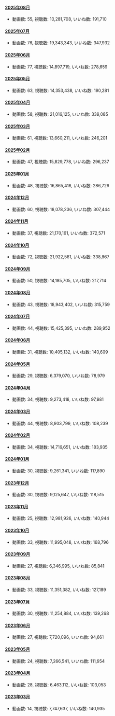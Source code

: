 #### [2025年08月](videos/202508 "wikilink")

-   動画数: 55, 視聴数: 10,281,708, いいね数: 191,710

#### [2025年07月](videos/202507 "wikilink")

-   動画数: 76, 視聴数: 19,343,343, いいね数: 347,932

#### [2025年06月](videos/202506 "wikilink")

-   動画数: 77, 視聴数: 14,897,719, いいね数: 278,659

#### [2025年05月](videos/202505 "wikilink")

-   動画数: 63, 視聴数: 14,353,438, いいね数: 190,281

#### [2025年04月](videos/202504 "wikilink")

-   動画数: 58, 視聴数: 21,016,125, いいね数: 339,085

#### [2025年03月](videos/202503 "wikilink")

-   動画数: 61, 視聴数: 13,660,211, いいね数: 246,201

#### [2025年02月](videos/202502 "wikilink")

-   動画数: 47, 視聴数: 15,829,778, いいね数: 296,237

#### [2025年01月](videos/202501 "wikilink")

-   動画数: 48, 視聴数: 16,865,418, いいね数: 286,729

#### [2024年12月](videos/202412 "wikilink")

-   動画数: 60, 視聴数: 18,078,236, いいね数: 307,444

#### [2024年11月](videos/202411 "wikilink")

-   動画数: 37, 視聴数: 21,170,161, いいね数: 372,571

#### [2024年10月](videos/202410 "wikilink")

-   動画数: 72, 視聴数: 21,922,581, いいね数: 338,867

#### [2024年09月](videos/202409 "wikilink")

-   動画数: 50, 視聴数: 14,185,705, いいね数: 217,714

#### [2024年08月](videos/202408 "wikilink")

-   動画数: 43, 視聴数: 18,943,402, いいね数: 315,759

#### [2024年07月](videos/202407 "wikilink")

-   動画数: 44, 視聴数: 15,425,395, いいね数: 289,952

#### [2024年06月](videos/202406 "wikilink")

-   動画数: 31, 視聴数: 10,405,132, いいね数: 140,609

#### [2024年05月](videos/202405 "wikilink")

-   動画数: 29, 視聴数: 6,379,070, いいね数: 78,979

#### [2024年04月](videos/202404 "wikilink")

-   動画数: 34, 視聴数: 9,273,418, いいね数: 97,981

#### [2024年03月](videos/202403 "wikilink")

-   動画数: 44, 視聴数: 8,903,799, いいね数: 108,239

#### [2024年02月](videos/202402 "wikilink")

-   動画数: 34, 視聴数: 14,716,651, いいね数: 183,935

#### [2024年01月](videos/202401 "wikilink")

-   動画数: 30, 視聴数: 9,261,341, いいね数: 117,890

#### [2023年12月](videos/202312 "wikilink")

-   動画数: 30, 視聴数: 9,125,647, いいね数: 118,515

#### [2023年11月](videos/202311 "wikilink")

-   動画数: 25, 視聴数: 12,981,926, いいね数: 140,944

#### [2023年10月](videos/202310 "wikilink")

-   動画数: 33, 視聴数: 11,995,048, いいね数: 168,796

#### [2023年09月](videos/202309 "wikilink")

-   動画数: 27, 視聴数: 6,346,995, いいね数: 85,841

#### [2023年08月](videos/202308 "wikilink")

-   動画数: 33, 視聴数: 11,351,382, いいね数: 127,189

#### [2023年07月](videos/202307 "wikilink")

-   動画数: 30, 視聴数: 11,254,884, いいね数: 139,268

#### [2023年06月](videos/202306 "wikilink")

-   動画数: 27, 視聴数: 7,720,096, いいね数: 94,661

#### [2023年05月](videos/202305 "wikilink")

-   動画数: 24, 視聴数: 7,266,541, いいね数: 111,954

#### [2023年04月](videos/202304 "wikilink")

-   動画数: 28, 視聴数: 6,463,112, いいね数: 103,053

#### [2023年03月](videos/202303 "wikilink")

-   動画数: 14, 視聴数: 7,747,637, いいね数: 140,935

